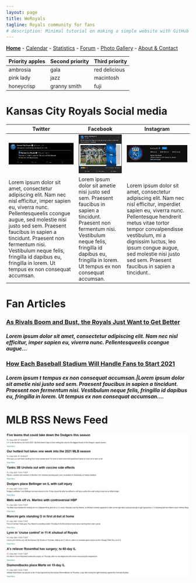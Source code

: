 ```yaml
---
layout: page
title: WeRoyals
tagline: Royals community for fans
# description: Minimal tutorial on making a simple website with GitHub Pages
---
```


[**Home**](/index.md) - [Calendar](/calendar.md) - [Statistics](/statistics.md) - [Forum](/forum.md) - [Photo Gallery](/photos.md) - [About & Contact](/about_contact.md)

| Priority apples | Second priority | Third priority |
|-------|--------|---------|
| ambrosia | gala | red delicious |
| pink lady | jazz | macintosh |
| honeycrisp | granny smith | fuji |

# Kansas City Royals Social media
| Twitter | Facebook | Instagram |
| ---------- | -------- | --------- |
| ![royal_twitter](/images/royal_twitter.jpg) | ![royal_facebook](/images/royal_facebook2.jpg) | ![royal_instagram](/images/royal_instagram.jpg)
| Lorem ipsum dolor sit amet, consectetur adipiscing elit. Nam nec nisl efficitur, imper sapien eu, viverra nunc. Pellentesqueelis ccongue augue, sed molestie nisi justo sed sem. Praesent faucibus in sapien a tincidunt. Praesent non fermentum nisi. Vestibulum neque felis, fringilla id dapibus eu, fringilla in lorem. Ut tempus ex non consequat accumsan. | Lorem ipsum dolor sit ametie nisi justo sed sem. Praesent faucibus in sapien a tincidunt. Praesent non fermentum nisi. Vestibulum neque felis, fringilla id dapibus eu, fringilla in lorem. Ut tempus ex non consequat accumsan. | Lorem ipsum dolor sit amet, consectetur adipiscing elit. Nam nec nisl efficitur, imperdiet sapien eu, viverra nunc. Pellentesque hendrerit metus vitae tortor tempor convalpendisse vestibulum, mi a dignissim luctus, leo ipsum congue augue, sed molestie nisi justo sed sem. Praesent faucibus in sapien a tincidunt.. |


# Fan Articles
### [As Rivals Boom and Bust, the Royals Just Want to Get Better]()
##### Lorem ipsum dolor sit amet, consectetur adipiscing elit. Nam nec nisl efficitur, imper sapien eu, viverra nunc. Pellentesqueelis ccongue augue...

### [How Each Baseball Stadium Will Handle Fans to Start 2021]()
##### Lorem ipsum t tempus ex non consequat accumsan.|Lorem ipsum dolor sit ametie nisi justo sed sem. Praesent faucibus in sapien a tincidunt. Praesent non fermentum nisi. Vestibulum neque felis, fringilla id dapibus eu, fringilla in lorem. Ut tempus ex non consequat accumsan....

# MLB RSS News Feed
![rss_feed](/images/rss_NewsFeed.jpg)